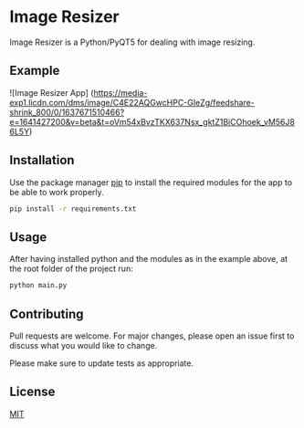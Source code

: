 # Image Resizer

Image Resizer is a Python/PyQT5 for dealing with image resizing.

## Example

![Image Resizer App]
(https://media-exp1.licdn.com/dms/image/C4E22AQGwcHPC-GIeZg/feedshare-shrink_800/0/1637671510466?e=1641427200&v=beta&t=oVm54xBvzTKX637Nsx_gktZ1BiCOhoek_vM56J86L5Y)

## Installation

Use the package manager [pip](https://pip.pypa.io/en/stable/) to install the required modules for the app to be able to work properly.

```bash
pip install -r requirements.txt
```

## Usage

After having installed python and the modules as in the example above, at the root folder of the project run:

```bash
python main.py
```

## Contributing
Pull requests are welcome. For major changes, please open an issue first to discuss what you would like to change.

Please make sure to update tests as appropriate.

## License
[MIT](https://choosealicense.com/licenses/mit/)